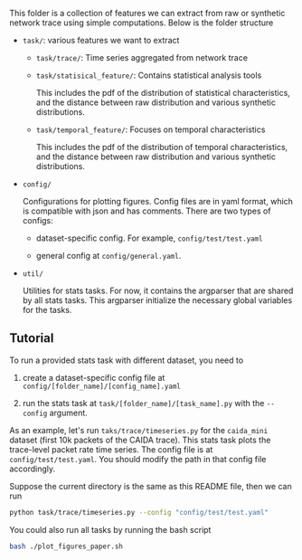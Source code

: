This folder is a collection of features we can extract from raw or synthetic network trace using simple computations. Below is the folder structure

* `task/`: various features we want to extract

	* `task/trace/`: Time series aggregated from network trace

	* `task/statisical_feature/`: Contains statistical analysis tools

		This includes the pdf of the distribution of statistical characteristics, and the distance between raw distribution and various synthetic distributions.

	* `task/temporal_feature/`: Focuses on temporal characteristics
	
		This includes the pdf of the distribution of temporal characteristics, and the distance between raw distribution and various synthetic distributions.

* `config/`

	Configurations for plotting figures. Config files are in yaml format, which is compatible with json and has comments. There are two types of configs:
	
	* dataset-specific config. For example, `config/test/test.yaml`

	* general config at `config/general.yaml`.

* `util/`

	Utilities for stats tasks. For now, it contains the argparser that are shared by all stats tasks. This argparser initialize the necessary global variables for the tasks.

## Tutorial

To run a provided stats task with different dataset, you need to

1. create a dataset-specific config file at `config/[folder_name]/[config_name].yaml`

2. run the stats task at `task/[folder_name]/[task_name].py` with the `--config` argument.

As an example, let's run `taks/trace/timeseries.py` for the `caida_mini` dataset (first 10k packets of the CAIDA trace). This stats task plots the trace-level packet rate time series. The config file is at `config/test/test.yaml`. You should modify the path in that config file accordingly.

Suppose the current directory is the same as this README file, then we can run

```bash
python task/trace/timeseries.py --config "config/test/test.yaml"
```

You could also run all tasks by running the bash script

```bash
bash ./plot_figures_paper.sh
```